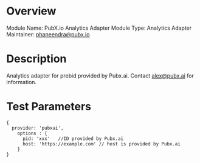 # Overview
Module Name: PubX.io Analytics Adapter
Module Type: Analytics Adapter
Maintainer: phaneendra@pubx.io

# Description

Analytics adapter for prebid provided by Pubx.ai. Contact alex@pubx.ai for information.

# Test Parameters

```
{
  provider: 'pubxai',
    options : {
      pid: 'xxx'   //ID provided by Pubx.ai
      host: 'https://example.com' // host is provided by Pubx.ai
    }
}
```
